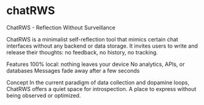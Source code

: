 # chatRWS
ChatRWS - Reflection Without Surveillance

ChatRWS is a minimalist self-reflection tool that mimics certain chat interfaces without any backend or data storage.
It invites users to write and release their thoughts: no feedback, no history, no tracking.

Features
100% local: nothing leaves your device
No analytics, APIs, or databases
Messages fade away after a few seconds

Concept
In the current paradigm of data collection and dopamine loops, ChatRWS offers a quiet space for introspection. A place to express without being observed or optimized.
